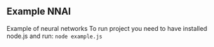 ## Example NNAI
Example of neural networks 
To run project you need to have installed node.js and run:
`node example.js`
